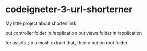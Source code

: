 # codeigneter-3-url-shorterner
My little project about shorten link

put controller folder in /application
put views folder in /application

for assets.zip
u mush extract that, then u put on root folder
